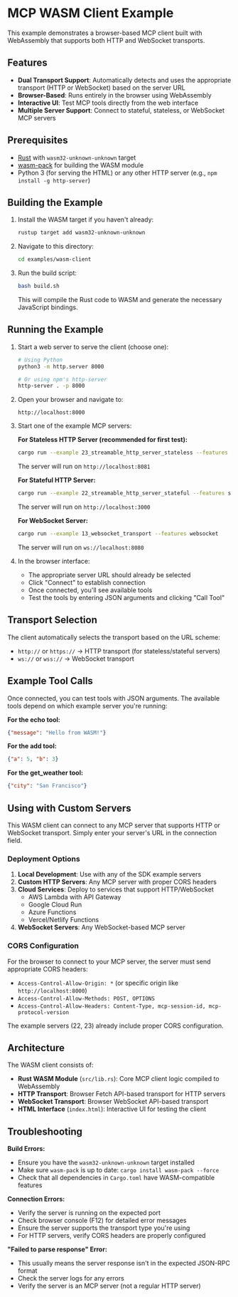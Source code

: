 # MCP WASM Client Example

This example demonstrates a browser-based MCP client built with WebAssembly that supports both HTTP and WebSocket transports.

## Features

- **Dual Transport Support**: Automatically detects and uses the appropriate transport (HTTP or WebSocket) based on the server URL
- **Browser-Based**: Runs entirely in the browser using WebAssembly
- **Interactive UI**: Test MCP tools directly from the web interface
- **Multiple Server Support**: Connect to stateful, stateless, or WebSocket MCP servers

## Prerequisites

- [Rust](https://www.rust-lang.org/tools/install) with `wasm32-unknown-unknown` target
- [wasm-pack](https://rustwasm.github.io/wasm-pack/installer/) for building the WASM module
- Python 3 (for serving the HTML) or any other HTTP server (e.g., `npm install -g http-server`)

## Building the Example

1. Install the WASM target if you haven't already:
   ```bash
   rustup target add wasm32-unknown-unknown
   ```

2. Navigate to this directory:
   ```bash
   cd examples/wasm-client
   ```

3. Run the build script:
   ```bash
   bash build.sh
   ```
   This will compile the Rust code to WASM and generate the necessary JavaScript bindings.

## Running the Example

1. Start a web server to serve the client (choose one):
   ```bash
   # Using Python
   python3 -m http.server 8000
   
   # Or using npm's http-server
   http-server . -p 8000
   ```

2. Open your browser and navigate to:
   ```
   http://localhost:8000
   ```

3. Start one of the example MCP servers:

   **For Stateless HTTP Server (recommended for first test):**
   ```bash
   cargo run --example 23_streamable_http_server_stateless --features streamable-http
   ```
   The server will run on `http://localhost:8081`

   **For Stateful HTTP Server:**
   ```bash
   cargo run --example 22_streamable_http_server_stateful --features streamable-http
   ```
   The server will run on `http://localhost:3000`

   **For WebSocket Server:**
   ```bash
   cargo run --example 13_websocket_transport --features websocket
   ```
   The server will run on `ws://localhost:8080`

4. In the browser interface:
   - The appropriate server URL should already be selected
   - Click "Connect" to establish connection
   - Once connected, you'll see available tools
   - Test the tools by entering JSON arguments and clicking "Call Tool"

## Transport Selection

The client automatically selects the transport based on the URL scheme:
- `http://` or `https://` → HTTP transport (for stateless/stateful servers)
- `ws://` or `wss://` → WebSocket transport

## Example Tool Calls

Once connected, you can test tools with JSON arguments. The available tools depend on which example server you're running:

**For the echo tool:**
```json
{"message": "Hello from WASM!"}
```

**For the add tool:**
```json
{"a": 5, "b": 3}
```

**For the get_weather tool:**
```json
{"city": "San Francisco"}
```

## Using with Custom Servers

This WASM client can connect to any MCP server that supports HTTP or WebSocket transport. Simply enter your server's URL in the connection field.

### Deployment Options

1. **Local Development**: Use with any of the SDK example servers
2. **Custom HTTP Servers**: Any MCP server with proper CORS headers
3. **Cloud Services**: Deploy to services that support HTTP/WebSocket
   - AWS Lambda with API Gateway
   - Google Cloud Run
   - Azure Functions
   - Vercel/Netlify Functions
4. **WebSocket Servers**: Any WebSocket-based MCP server

### CORS Configuration

For the browser to connect to your MCP server, the server must send appropriate CORS headers:
- `Access-Control-Allow-Origin: *` (or specific origin like `http://localhost:8000`)
- `Access-Control-Allow-Methods: POST, OPTIONS`
- `Access-Control-Allow-Headers: Content-Type, mcp-session-id, mcp-protocol-version`

The example servers (22, 23) already include proper CORS configuration.

## Architecture

The WASM client consists of:
- **Rust WASM Module** (`src/lib.rs`): Core MCP client logic compiled to WebAssembly
- **HTTP Transport**: Browser Fetch API-based transport for HTTP servers
- **WebSocket Transport**: Browser WebSocket API-based transport
- **HTML Interface** (`index.html`): Interactive UI for testing the client

## Troubleshooting

**Build Errors:**
- Ensure you have the `wasm32-unknown-unknown` target installed
- Make sure `wasm-pack` is up to date: `cargo install wasm-pack --force`
- Check that all dependencies in `Cargo.toml` have WASM-compatible features

**Connection Errors:**
- Verify the server is running on the expected port
- Check browser console (F12) for detailed error messages
- Ensure the server supports the transport type you're using
- For HTTP servers, verify CORS headers are properly configured

**"Failed to parse response" Error:**
- This usually means the server response isn't in the expected JSON-RPC format
- Check the server logs for any errors
- Verify the server is an MCP server (not a regular HTTP server)
